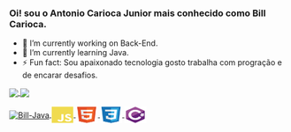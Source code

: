 ### Oi! sou o Antonio Carioca Junior mais conhecido como Bill Carioca.


- 🔭 I’m currently working on Back-End.
- 🌱 I’m currently learning Java.
- ⚡ Fun fact: Sou apaixonado tecnologia gosto trabalha com progração e de encarar desafios.

<div>
  <a href="https://github.com/BillCarioca">
  <img height="180em"   align="center" src="https://github-readme-stats.vercel.app/api?username=BillCarioca&show_icons=true&theme=dark&include_all_commits=true&count_private=true"/>
  <img height="180em"  align="center" src="https://github-readme-stats.vercel.app/api/top-langs/?username=BillCarioca&&layout=compact&hide=shell&theme=dark"/>
  
</div>
<div style="display: inline_block"><br>
  <img align="center" alt="Bill-Java" height="30" width="40"src="https://cdn.jsdelivr.net/gh/devicons/devicon/icons/java/java-original-wordmark.svg" />    
  <img align="center" alt="Bill-Js" height="30" width="40" src="https://raw.githubusercontent.com/devicons/devicon/master/icons/javascript/javascript-plain.svg">
  <img align="center" alt="Bill-HTML" height="30" width="40" src="https://raw.githubusercontent.com/devicons/devicon/master/icons/html5/html5-original.svg">
  <img align="center" alt="Bill-CSS" height="30" width="40" src="https://raw.githubusercontent.com/devicons/devicon/master/icons/css3/css3-original.svg">
  <img align="center" alt="Bill-Csharp" height="30" width="40" src="https://raw.githubusercontent.com/devicons/devicon/master/icons/csharp/csharp-original.svg">
</div>
  
  ##
 

